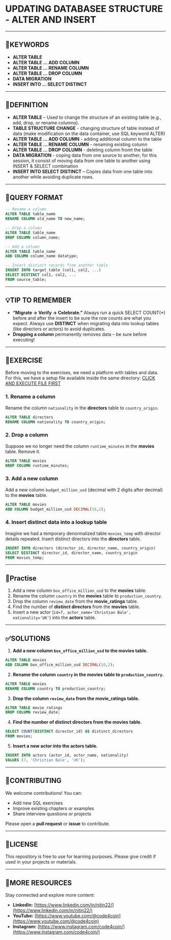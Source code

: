 # UPDATING DATABASEE STRUCTURE - ALTER AND INSERT
---
## 🔑KEYWORDS
- **ALTER TABLE**
- **ALTER TABLE … ADD COLUMN**    
- **ALTER TABLE … RENAME COLUMN**  
- **ALTER TABLE … DROP COLUMN**
- **DATA MIGRATION**   
- **INSERT INTO … SELECT DISTINCT**


---
## 📖DEFINITION
- **ALTER TABLE** – Used to change the structure of an existing table (e.g., add, drop, or rename columns).
- **TABLE STRUCTURE CHANGE** - changing structure of table instead of data (make modification on the data container, use SQL keyword ALTER)
- **ALTER TABLE … ADD COLUMN**   - adding additional column to the table
- **ALTER TABLE … RENAME COLUMN**  - renaming existing column
- **ALTER TABLE … DROP COLUMN** - deleting column fromt the table
- **DATA MIGRATION** - coping data from one source to another; for this session, it consist of moving data from one table to another using INSERT & SELECT combination
- **INSERT INTO SELECT DISTINCT** – Copies data from one table into another while avoiding duplicate rows.  

---
## 🧱QUERY FORMAT

```sql
-- Rename a column
ALTER TABLE table_name
RENAME COLUMN old_name TO new_name;
```
```sql
-- Drop a column
ALTER TABLE table_name
DROP COLUMN column_name;
```
```sql
-- Add a column
ALTER TABLE table_name
ADD COLUMN column_name datatype;
```
```sql
-- Insert distinct records from another table
INSERT INTO target_table (col1, col2, ...)
SELECT DISTINCT col1, col2, ...
FROM source_table;
```

---
## 💡TIP TO REMEMBER
- **“Migrate → Verify → Celebrate.”** Always run a quick SELECT COUNT(*) before and after the insert to be sure the row counts are what you expect.
Always use **DISTINCT** when migrating data into lookup tables (like directors or actors) to avoid duplicates.  
- **Dropping a column** permanently removes data – be sure before executing!  

---
## 💪EXERCISE
Before moving to the exercises, we need a platform with tables and data.  
For this, we have a setup file available inside the same directory: [CLICK AND EXECUTE FILE FIRST](https://github.com/code4coin/001-SQL-Structured-Query-Language-/blob/main/001%20SQL%20FOR%20DATA%20ENGINEERS/002%20SAMPLE%20DATA/001%20MOVIE%20DATA.md)

### 1. Rename a column  
Rename the column `nationality` in the **directors** table to `country_origin`.  
```sql
ALTER TABLE directors
RENAME COLUMN nationality TO country_origin;
```
### 2. Drop a column
Suppose we no longer need the column `runtime_minutes` in the **movies** table. Remove it.  
```sql
ALTER TABLE movies
DROP COLUMN runtime_minutes;
```
### 3. Add a new column 
Add a new column `budget_million_usd` (decimal with 2 digits after decimal) to the **movies** table.  
```sql
ALTER TABLE movies
ADD COLUMN budget_million_usd DECIMAL(10,2);
```
### 4. Insert distinct data into a lookup table  
Imagine we had a temporary denormalized table `movies_temp` with director details repeated. Insert distinct directors into the **directors** table.  
```sql
INSERT INTO directors (director_id, director_name, country_origin)
SELECT DISTINCT director_id, director_name, country_origin
FROM movies_temp;
```
---
## 🧠Practise
1. Add a new column `box_office_million_usd` to the **movies** table.  
2. Rename the column `country` in the **movies** table to `production_country`.  
3. Drop the column `review_date` from the **movie_ratings** table.  
4. Find the number of **distinct directors** from the **movies** table.  
5. Insert a new actor (`id=7, actor_name='Christian Bale', nationality='UK'`) into the **actors** table.  

---
## ✅SOLUTIONS

1. **Add a new column `box_office_million_usd` to the movies table.**
```sql
ALTER TABLE movies
ADD COLUMN box_office_million_usd DECIMAL(10,2);
```

2. **Rename the column `country` in the movies table to `production_country`.**
```sql
ALTER TABLE movies
RENAME COLUMN country TO production_country;
```

3. **Drop the column `review_date` from the movie_ratings table.**
```sql
ALTER TABLE movie_ratings
DROP COLUMN review_date;
```

4. **Find the number of distinct directors from the movies table.**
```sql
SELECT COUNT(DISTINCT director_id) AS distinct_directors
FROM movies;
```

5. **Insert a new actor into the actors table.**
```sql
INSERT INTO actors (actor_id, actor_name, nationality)
VALUES (7, 'Christian Bale', 'UK');
```

---
## 🤝**CONTRIBUTING** 

We welcome contributions! You can:

- Add new SQL exercises  
- Improve existing chapters or examples  
- Share interview questions or projects  

Please open a **pull request** or **issue** to contribute.

---
## 📄**LICENSE** 

This repository is free to use for learning purposes. Please give credit if used in your projects or materials.

---
## 🔗**MORE RESOURCES** 

Stay connected and explore more content:

- **LinkedIn:** [https://www.linkedin.com/in/nitin22/](https://www.linkedin.com/in/nitin22/)  
- **YouTube:** [https://www.youtube.com/@code4coin](https://www.youtube.com/@code4coin)  
- **Instagram:** [https://www.instagram.com/code4coin/](https://www.instagram.com/code4coin/)  
